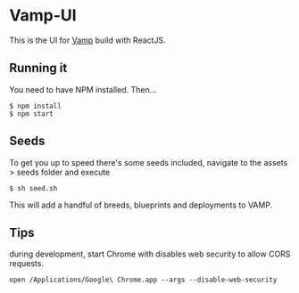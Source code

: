 # Vamp-UI

This is the UI for [Vamp](https://github.com/magneticio/vamp) build with ReactJS.

## Running it

You need to have NPM installed. Then...

    $ npm install
    $ npm start

## Seeds

To get you up to speed there's some seeds included, navigate to the assets > seeds folder and execute 
	
	$ sh seed.sh

This will add a handful of breeds, blueprints and deployments to VAMP.

## Tips

during development, start Chrome with disables web security to allow CORS requests.

`open /Applications/Google\ Chrome.app --args --disable-web-security`